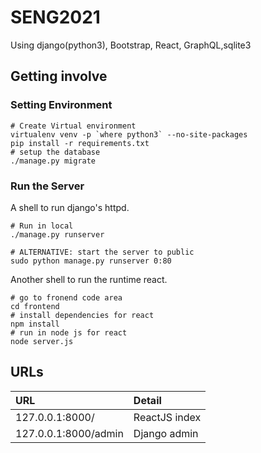 # SENG2021

Using django(python3), Bootstrap, React, GraphQL,sqlite3

## Getting involve

### Setting Environment

```shell
# Create Virtual environment
virtualenv venv -p `where python3` --no-site-packages
pip install -r requirements.txt
# setup the database
./manage.py migrate
```

### Run the Server

A shell to run django's httpd.

```shell
# Run in local
./manage.py runserver

# ALTERNATIVE: start the server to public
sudo python manage.py runserver 0:80
```

Another shell to run the runtime react.

```shell
# go to fronend code area
cd frontend
# install dependencies for react
npm install
# run in node js for react
node server.js
```

## URLs

URL | Detail
:--- | :---
127.0.0.1:8000/ | ReactJS index
127.0.0.1:8000/admin | Django admin
